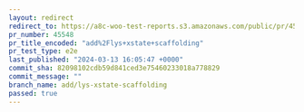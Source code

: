 ```yaml
---
layout: redirect
redirect_to: https://a8c-woo-test-reports.s3.amazonaws.com/public/pr/45548/e2e/index.html
pr_number: 45548
pr_title_encoded: "add%2Flys+xstate+scaffolding"
pr_test_type: e2e
last_published: "2024-03-13 16:05:47 +0000"
commit_sha: 82098102cdb59d841ced3e75460233018a778829
commit_message: ""
branch_name: add/lys-xstate-scaffolding
passed: true
---
```


